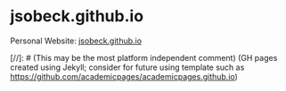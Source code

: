 # jsobeck.github.io
Personal Website: [jsobeck.github.io](https://jsobeck.github.io)

[//]: # (This may be the most platform independent comment) (GH pages created using Jekyll; consider for future using template such as 
https://github.com/academicpages/academicpages.github.io)
